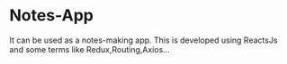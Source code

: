 # Notes-App
It can be used as a notes-making app.
This is developed using ReactsJs and some terms like Redux,Routing,Axios...

